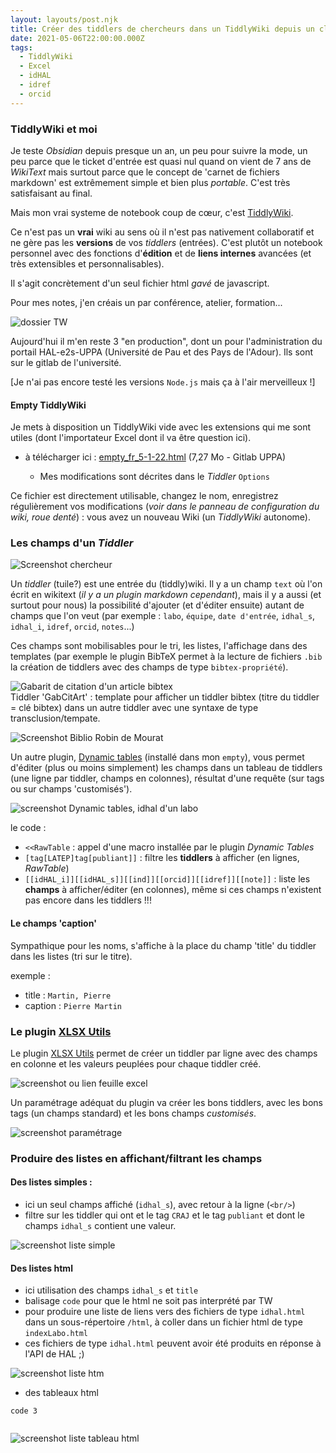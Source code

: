 ```yaml
---
layout: layouts/post.njk
title: Créer des tiddlers de chercheurs dans un TiddlyWiki depuis un classeur Excel
date: 2021-05-06T22:00:00.000Z
tags:
  - TiddlyWiki
  - Excel
  - idHAL
  - idref
  - orcid
---
```

### TiddlyWiki et moi

Je teste *Obsidian* depuis presque un an, un peu pour suivre la mode, un peu parce que le ticket d'entrée est quasi nul quand on vient de 7 ans de *WikiText* mais surtout parce que le concept de 'carnet de fichiers markdown' est extrêmement simple et bien plus *portable*. C'est très satisfaisant au final. 

Mais mon vrai systeme de notebook coup de cœur, c'est [TiddlyWiki](https://tiddlywiki.com).

Ce n'est pas un **vrai** wiki au sens où il n'est pas nativement collaboratif et ne gère pas les **versions** de vos *tiddlers* (entrées). C'est plutôt un notebook personnel avec des fonctions d'**édition** et de **liens internes** avancées (et très extensibles et personnalisables).

Il s'agit concrètement d'un seul fichier html *gavé* de javascript. 

Pour mes notes, j'en créais un par conférence, atelier, formation... 

![dossier TW](/img/TW-Excel/tiddly1.png)

Aujourd'hui il m'en reste 3 "en production", dont un pour l'administration du portail HAL-e2s-UPPA (Université de Pau et des Pays de l'Adour). Ils sont sur le gitlab de l'université.

[Je n'ai pas encore testé les versions `Node.js` mais ça à l'air merveilleux !]

#### Empty TiddlyWiki

Je mets à disposition un TiddlyWiki vide avec les extensions qui me sont utiles (dont l'importateur Excel dont il va être question ici).

* à télécharger ici : [empty_fr_5-1-22.html](https://git.univ-pau.fr/jrabaud001/tw/-/blob/master/empty_fr_5-1-22.html)  (7,27 Mo - Gitlab UPPA)

  * Mes modifications sont décrites dans le *Tiddler* `Options`

Ce fichier est directement utilisable, changez le nom, enregistrez régulièrement vos modifications (*voir dans le panneau de configuration du wiki, roue denté*) : vous avez un nouveau Wiki (un *TiddlyWiki* autonome).

### Les champs d'un *Tiddler*

![Screenshot chercheur](/img/TW-Excel/TW-champsChercheurs.png)

Un *tiddler* (tuile?) est une entrée du (tiddly)wiki. Il y a un champ `text` où l'on écrit en wikitext (*il y a un plugin markdown cependant*), mais il y a aussi (et surtout pour nous) la possibilité d'ajouter (et d'éditer ensuite) autant de champs que l'on veut (par exemple : `labo`, `équipe`, `date d'entrée`, `idhal_s`, `idhal_i`, `idref`, `orcid`, `notes`...)

Ces champs sont mobilisables pour le tri, les listes, l'affichage dans des templates (par exemple le plugin BibTeX permet à la lecture de fichiers `.bib` la création de tiddlers avec des champs de type `bibtex-propriété`).

![Gabarit de citation d'un article bibtex](/img/TW-Excel/tw-bibtex-gabcitart.png)\
Tiddler 'GabCitArt' : template pour afficher un tiddler bibtex (titre du tiddler = clé bibtex) dans un autre tiddler avec une syntaxe de type transclusion/tempate.

![Screenshot Biblio Robin de Mourat]()

Un autre plugin, [Dynamic tables](https://ooktech.com/jed/ExampleWikis/DynamicTables/) (installé dans mon `empty`), vous permet d'éditer (plus ou moins simplement) les champs dans un tableau de tiddlers (une ligne par tiddler, champs en colonnes), résultat d'une requête (sur tags ou sur champs 'customisés').

![screenshot Dynamic tables, idhal d'un labo](/img/TW-Excel/tw-dynamictables.png)

le code : 

* `<<RawTable` : appel d'une macro installée par le plugin *Dynamic Tables*
* `[tag[LATEP]tag[publiant]]` : filtre les **tiddlers** à afficher (en lignes, *RawTable*)
* `[[idHAL_i]][[idHAL_s]][[ind]][[orcid]][[idref]][[note]]` : liste les **champs** à afficher/éditer (en colonnes), même si ces champs n'existent pas encore dans les tiddlers !!!

#### Le champs 'caption'

Sympathique pour les noms, s'affiche à la place du champ 'title' du tiddler dans les listes (tri sur le titre).

exemple :

* title : `Martin, Pierre`
* caption : `Pierre Martin`

### Le plugin [XLSX Utils](http://tiddlywiki.com/prerelease/editions/xlsx-utils/)

Le plugin [XLSX Utils](http://tiddlywiki.com/prerelease/editions/xlsx-utils/) permet de créer un tiddler par ligne avec des champs en colonne et les valeurs peuplées pour chaque tiddler créé.

![screenshot ou lien feuille excel]()

Un paramétrage adéquat du plugin va créer les bons tiddlers, avec les bons tags (un champs standard) et les bons champs *customisés*.

![screenshot paramétrage](/img/TW-Excel/tw-xlsxutils.png)

### Produire des listes en affichant/filtrant les champs

#### Des listes simples :

* ici un seul champs affiché (`idhal_s`), avec retour à la ligne (`<br/>`)
* filtre sur les tiddler qui ont et le tag `CRAJ` et le tag `publiant` et dont le champs `idhal_s` contient une valeur.

![screenshot liste simple](/img/uploads/tw-listesimple.png)

#### Des listes html

* ici utilisation des champs `idhal_s` et `title`
* balisage `code` pour que le html ne soit pas interprété par TW
* pour produire une liste de liens vers des fichiers de type `idhal.html` dans un sous-répertoire `/html`, à coller dans un fichier html de type `indexLabo.html`
* ces fichiers de type `idhal.html` peuvent avoir été produits en réponse à l'API de HAL ;) 

![screenshot liste htm](/img/uploads/tw-listehtml.png)

* des tableaux html

```
code 3
```

![]()

![screenshot liste tableau html]()